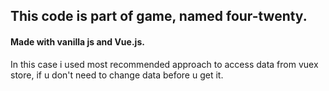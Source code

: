 ## This code is part of game, named four-twenty.

#### Made with vanilla js and Vue.js.

In this case i used most recommended approach to access data from vuex store, if u don't need to change data before u get it.
